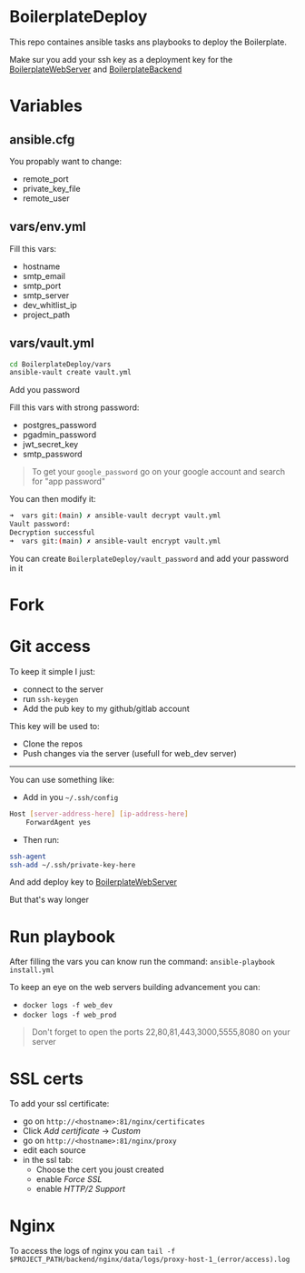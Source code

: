 # BoilerplateDeploy

This repo containes ansible tasks ans playbooks to deploy the Boilerplate.

Make sur you add your ssh key as a deployment key for the [BoilerplateWebServer](https://github.com/HugoKovac/BoilerplateWebServer) and [BoilerplateBackend](https://github.com/HugoKovac/BoilerplateBackend)


# Variables

## ansible.cfg

You propably want to change:

- remote_port
- private_key_file
- remote_user

## vars/env.yml

Fill this vars:

- hostname
- smtp_email
- smtp_port
- smtp_server
- dev_whitlist_ip
- project_path


## vars/vault.yml

```sh
cd BoilerplateDeploy/vars
ansible-vault create vault.yml
```

Add you password

Fill this vars with strong password:

- postgres_password
- pgadmin_password
- jwt_secret_key
- smtp_password

> To get your `google_password` go on your google account and search for "app password"

You can then modify it:
```sh
➜  vars git:(main) ✗ ansible-vault decrypt vault.yml 
Vault password: 
Decryption successful
➜  vars git:(main) ✗ ansible-vault encrypt vault.yml
```

You can create `BoilerplateDeploy/vault_password` and add your password in it

# Fork

# Git access

To keep it simple I just:

- connect to the server
- run `ssh-keygen`
- Add the pub key to my github/gitlab account

This key will be used to:
- Clone the repos
- Push changes via the server (usefull for web_dev server)

-----

You can use something like:
- Add in you `~/.ssh/config`
```sh
Host [server-address-here] [ip-address-here]
    ForwardAgent yes
```
- Then run:
```sh
ssh-agent
ssh-add ~/.ssh/private-key-here
```
And add deploy key to [BoilerplateWebServer](https://github.com/HugoKovac/BoilerplateWebServer)

But that's way longer


# Run playbook

After filling the vars you can know run the command: `ansible-playbook install.yml`

To keep an eye on the web servers building advancement you can:
- `docker logs -f web_dev`
- `docker logs -f web_prod`

> Don't forget to open the ports 22,80,81,443,3000,5555,8080 on your server

# SSL certs

To add your ssl certificate:
- go on `http://<hostname>:81/nginx/certificates`
- Click *Add certificate* -> *Custom*
- go on `http://<hostname>:81/nginx/proxy`
- edit each source
- in the ssl tab:
    - Choose the cert you joust created
    - enable *Force SSL*
    - enable *HTTP/2 Support*

# Nginx

To access the logs of nginx you can `tail -f $PROJECT_PATH/backend/nginx/data/logs/proxy-host-1_(error/access).log`